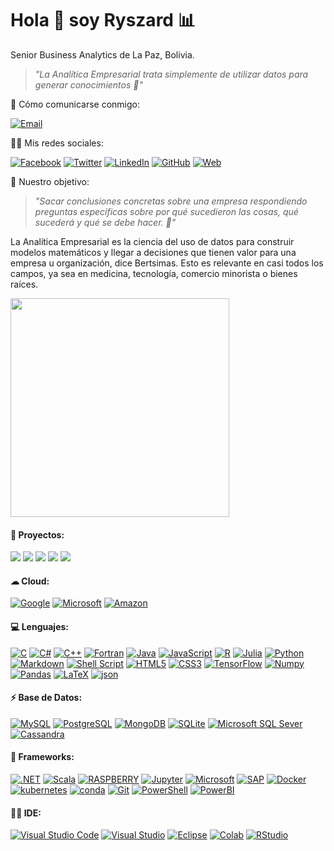 <h1 align='left'>
  Hola 👋 soy Ryszard 📊 
</h1>

<p align='left'>
  Senior Business Analytics de La Paz, Bolivia.
</p>

> _"La Analítica Empresarial trata simplemente de utilizar datos para generar conocimientos 💬"_

<p align='left'>
  👨‍ Cómo comunicarse conmigo:
</p>

[![Email](https://img.shields.io/badge/Microsoft_Outlook-0078D4?style=for-the-badge&logo=outlook&logoColor=white)](mailto:info@businessanalytics.solutions)

<p align='left'>
  👨👩 Mis redes sociales:
</p>

[![Facebook](https://img.shields.io/badge/Facebook-1877F2?style=for-the-badge&logo=facebook&logoColor=white)](https://www.facebook.com/ryszardfrank)
[![Twitter](https://img.shields.io/badge/Twitter-1DA1F2?style=for-the-badge&logo=twitter&logoColor=white)](https://twitter.com/DataAnalyticsRy)
[![LinkedIn](https://img.shields.io/badge/LinkedIn-0077B5?style=for-the-badge&logo=linkedin&logoColor=white)](https://www.linkedin.com/in/dataanalyticsry/)
[![GitHub](https://img.shields.io/badge/GitHub-100000?style=for-the-badge&logo=github&logoColor=white)](https://ryszardfc.github.io/ryszardfc/)
[![Web](https://img.shields.io/badge/Website-39477F?style=for-the-badge&logo=realm&logoColor=white)](https://linktr.ee/Ryszard.Frank)

<p align='left'>
  👨‍ Nuestro objetivo:
</p>

> _"Sacar conclusiones concretas sobre una empresa respondiendo preguntas específicas sobre por qué sucedieron las cosas, qué sucederá y qué se debe hacer. 💬"_

La Analítica Empresarial es la ciencia del uso de datos para construir modelos matemáticos y llegar a decisiones que tienen valor para una empresa u organización, dice Bertsimas. Esto es relevante en casi todos los campos, ya sea en medicina, tecnología, comercio minorista o bienes raíces.

<p align='left'>
  <a href="#"><img src="https://github-readme-stats.vercel.app/api?username=ryszardfc&show_icons=true&count_private=true&theme=default" width="350"></a>
</p>

#### 🤔 Proyectos:
[![](https://img.shields.io/badge/Business_Intelligence-%232E7EEA.svg?style=for-the-badge)](https://linktr.ee/Ryszard.Frank)
[![](https://img.shields.io/badge/Machine_Learning-%236DB33F.svg?style=for-the-badge)](https://linktr.ee/Ryszard.Frank)
[![](https://img.shields.io/badge/Deep_Learning-%23ED8B00.svg?style=for-the-badge)](https://linktr.ee/Ryszard.Frank)
[![](https://img.shields.io/badge/Natural_Language_Processing-%232C8EBB.svg?style=for-the-badge)](https://linktr.ee/Ryszard.Frank)
[![](https://img.shields.io/badge/Computer_Vision-%23B7178C.svg?style=for-the-badge)](https://linktr.ee/Ryszard.Frank)

#### ☁ Cloud:
[![Google](https://img.shields.io/badge/Google_Cloud-4285F4?style=for-the-badge&logo=google-cloud&logoColor=white)](https://github.com/Ryszardfc)
[![Microsoft](https://img.shields.io/badge/microsoft%20azure-0089D6?style=for-the-badge&logo=microsoft-azure&logoColor=white)](https://github.com/Ryszardfc)
[![Amazon](https://img.shields.io/badge/Amazon_AWS-232F3E?style=for-the-badge&logo=amazon-aws&logoColor=white)](https://github.com/Ryszardfc)

#### 💻 Lenguajes:
[![C](https://img.shields.io/badge/c-%2300599C.svg?style=for-the-badge&logo=c&logoColor=white)](https://github.com/Ryszardfc)
[![C#](https://img.shields.io/badge/c%23-%23239120.svg?style=for-the-badge&logo=c-sharp&logoColor=white)](https://github.com/Ryszardfc)
[![C++](https://img.shields.io/badge/c++-%2300599C.svg?style=for-the-badge&logo=c%2B%2B&logoColor=white)](https://github.com/Ryszardfc)
[![Fortran](https://img.shields.io/badge/Fortran-%23734F96.svg?style=for-the-badge&logo=fortran&logoColor=white)](https://github.com/Ryszardfc)
[![Java](https://img.shields.io/badge/java-%23ED8B00.svg?style=for-the-badge&logo=java&logoColor=white)](https://github.com/Ryszardfc)
[![JavaScript](https://img.shields.io/badge/javascript-F2C811.svg?style=for-the-badge&logo=javascript&logoColor=%23F7DF1E)](https://github.com/Ryszardfc)
[![R](https://img.shields.io/badge/R-276DC3?style=for-the-badge&logo=r&logoColor=white)](https://github.com/Ryszardfc)
[![Julia](https://img.shields.io/badge/Julia-9558B2?style=for-the-badge&logo=julia&logoColor=white)](https://github.com/Ryszardfc)
[![Python](https://img.shields.io/badge/python-3670A0?style=for-the-badge&logo=python&logoColor=ffdd54)](https://github.com/Ryszardfc)
[![Markdown](https://img.shields.io/badge/Markdown-000000?style=for-the-badge&logo=markdown&logoColor=white)](https://github.com/Ryszardfc)
[![Shell Script](https://img.shields.io/badge/shell_script-666666.svg?style=for-the-badge&logo=gnu-bash&logoColor=white)](https://github.com/Ryszardfc)
[![HTML5](https://img.shields.io/badge/HTML5-E34F26?style=for-the-badge&logo=html5&logoColor=white)](https://github.com/Ryszardfc)
[![CSS3](https://img.shields.io/badge/CSS3-1572B6?style=for-the-badge&logo=css3&logoColor=white)](https://github.com/Ryszardfc)
[![TensorFlow](https://img.shields.io/badge/TensorFlow-FF6F00?style=for-the-badge&logo=TensorFlow&logoColor=white)](https://github.com/Ryszardfc)
[![Numpy](https://img.shields.io/badge/Numpy-777BB4?style=for-the-badge&logo=numpy&logoColor=white)](https://github.com/Ryszardfc)
[![Pandas](https://img.shields.io/badge/Pandas-2C2D72?style=for-the-badge&logo=pandas&logoColor=white)](https://github.com/Ryszardfc)
[![LaTeX](https://img.shields.io/badge/LaTeX-47A141?style=for-the-badge&logo=LaTeX&logoColor=white)](https://github.com/Ryszardfc)
[![json](https://img.shields.io/badge/json-5E5C5C?style=for-the-badge&logo=json&logoColor=white)](https://github.com/Ryszardfc)

#### ⚡ Base de Datos:
[![MySQL](https://img.shields.io/badge/MySQL-00000F?style=for-the-badge&logo=mysql&logoColor=white)](https://github.com/Ryszardfc)
[![PostgreSQL](https://img.shields.io/badge/PostgreSQL-316192?style=for-the-badge&logo=postgresql&logoColor=white)](https://github.com/Ryszardfc)
[![MongoDB](https://img.shields.io/badge/MongoDB-4EA94B?style=for-the-badge&logo=mongodb&logoColor=white)](https://github.com/Ryszardfc)
[![SQLite](https://img.shields.io/badge/SQLite-07405E?style=for-the-badge&logo=sqlite&logoColor=white)](https://github.com/Ryszardfc)
[![Microsoft SQL Sever](https://img.shields.io/badge/Microsoft%20SQL%20Sever-CC2927?style=for-the-badge&logo=microsoft%20sql%20server&logoColor=white)](https://github.com/Ryszardfc)
[![Cassandra](https://img.shields.io/badge/Cassandra-1287B1?style=for-the-badge&logo=apache%20cassandra&logoColor=white)](https://github.com/Ryszardfc)

#### 🚀 Frameworks:
[![.NET](https://img.shields.io/badge/.NET-512BD4?style=for-the-badge&logo=dotnet&logoColor=white)](https://github.com/Ryszardfc)
[![Scala](https://img.shields.io/badge/Scala-DC322F?style=for-the-badge&logo=scala&logoColor=white)](https://github.com/Ryszardfc)
[![RASPBERRY](https://img.shields.io/badge/RASPBERRY%20PI-C51A4A.svg?&style=for-the-badge&logo=raspberry%20pi&logoColor=white)](https://github.com/Ryszardfc)
[![Jupyter](https://img.shields.io/badge/Jupyter-F37626.svg?&style=for-the-badge&logo=Jupyter&logoColor=white)](https://github.com/Ryszardfc)
[![Microsoft](https://img.shields.io/badge/Microsoft-666666?style=for-the-badge&logo=microsoft&logoColor=white)](https://github.com/Ryszardfc)
[![SAP](https://img.shields.io/badge/SAP-0FAAFF?style=for-the-badge&logo=sap&logoColor=white)](https://github.com/Ryszardfc)
[![Docker](https://img.shields.io/badge/Docker-2CA5E0?style=for-the-badge&logo=docker&logoColor=white)](https://github.com/Ryszardfc)
[![kubernetes](https://img.shields.io/badge/kubernetes-326ce5.svg?&style=for-the-badge&logo=kubernetes&logoColor=white)](https://github.com/Ryszardfc)
[![conda](https://img.shields.io/badge/conda-342B029.svg?&style=for-the-badge&logo=anaconda&logoColor=white)](https://github.com/Ryszardfc)
[![Git](https://img.shields.io/badge/Git-F05032?style=for-the-badge&logo=git&logoColor=white)](https://github.com/Ryszardfc)
[![PowerShell](https://img.shields.io/badge/PowerShell-5391FE?style=for-the-badge&logo=PowerShell&logoColor=white)](https://github.com/Ryszardfc)
[![PowerBI](https://img.shields.io/badge/PowerBI-F2C811?style=for-the-badge&logo=Power%20BI&logoColor=white)](https://github.com/Ryszardfc)

#### 👩‍💻 IDE:
[![Visual Studio Code](https://img.shields.io/badge/Visual_Studio_Code-0078D4?style=for-the-badge&logo=visual%20studio%20code&logoColor=white)](https://github.com/Ryszardfc)
[![Visual Studio](https://img.shields.io/badge/Visual_Studio-5C2D91?style=for-the-badge&logo=visual%20studio&logoColor=white)](https://github.com/Ryszardfc)
[![Eclipse](https://img.shields.io/badge/Eclipse-2C2255?style=for-the-badge&logo=eclipse&logoColor=white)](https://github.com/Ryszardfc)
[![Colab](https://img.shields.io/badge/Colab-F9AB00?style=for-the-badge&logo=googlecolab&color=525252)](https://github.com/Ryszardfc)
[![RStudio](https://img.shields.io/badge/RStudio-75AADB?style=for-the-badge&logo=RStudio&logoColor=white)](https://github.com/Ryszardfc)


<!--
**Ryszardfc/ryszardfc** is a ✨ _special_ ✨ repository because its `README.md` (this file) appears on your GitHub profile.

Here are some ideas to get you started:

- 🔭 I’m currently working on ...
- 🌱 I’m currently learning ...
- 👯 I’m looking to collaborate on ...
- 🤔 I’m looking for help with ...
- 💬 Ask me about ...
- 📫 How to reach me: ...
- 😄 Pronouns: ...
- ⚡ Fun fact: ...
-->

